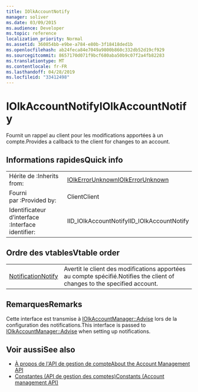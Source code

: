 ```yaml
---
title: IOlkAccountNotify
manager: soliver
ms.date: 03/09/2015
ms.audience: Developer
ms.topic: reference
localization_priority: Normal
ms.assetid: 360854bb-e9be-a784-e80b-3f18418ded1b
ms.openlocfilehash: ab24feca84e7049a9800b860c332db52d19cf929
ms.sourcegitcommit: 8657170d071f9bcf680aba50b9c07f2a4fb82283
ms.translationtype: MT
ms.contentlocale: fr-FR
ms.lasthandoff: 04/28/2019
ms.locfileid: "33412498"
---
```

# <a name="iolkaccountnotify"></a><span data-ttu-id="b75b5-102">IOlkAccountNotify</span><span class="sxs-lookup"><span data-stu-id="b75b5-102">IOlkAccountNotify</span></span>

<span data-ttu-id="b75b5-103">Fournit un rappel au client pour les modifications apportées à un compte.</span><span class="sxs-lookup"><span data-stu-id="b75b5-103">Provides a callback to the client for changes to an account.</span></span>
  
## <a name="quick-info"></a><span data-ttu-id="b75b5-104">Informations rapides</span><span class="sxs-lookup"><span data-stu-id="b75b5-104">Quick info</span></span>

|||
|:-----|:-----|
|<span data-ttu-id="b75b5-105">Hérite de :</span><span class="sxs-lookup"><span data-stu-id="b75b5-105">Inherits from:</span></span>  <br/> |[<span data-ttu-id="b75b5-106">IOlkErrorUnknown</span><span class="sxs-lookup"><span data-stu-id="b75b5-106">IOlkErrorUnknown</span></span>](iolkerrorunknown.md) <br/> |
|<span data-ttu-id="b75b5-107">Fourni par :</span><span class="sxs-lookup"><span data-stu-id="b75b5-107">Provided by:</span></span>  <br/> | <span data-ttu-id="b75b5-108">Client</span><span class="sxs-lookup"><span data-stu-id="b75b5-108">Client</span></span>  <br/> |
|<span data-ttu-id="b75b5-109">Identificateur d’interface :</span><span class="sxs-lookup"><span data-stu-id="b75b5-109">Interface identifier:</span></span>  <br/> |<span data-ttu-id="b75b5-110">IID_IOlkAccountNotify</span><span class="sxs-lookup"><span data-stu-id="b75b5-110">IID_IOlkAccountNotify</span></span>  <br/> |
   
## <a name="vtable-order"></a><span data-ttu-id="b75b5-111">Ordre des vtables</span><span class="sxs-lookup"><span data-stu-id="b75b5-111">Vtable order</span></span>

|||
|:-----|:-----|
|[<span data-ttu-id="b75b5-112">Notification</span><span class="sxs-lookup"><span data-stu-id="b75b5-112">Notify</span></span>](iolkaccountnotify-notify.md) <br/> |<span data-ttu-id="b75b5-113">Avertit le client des modifications apportées au compte spécifié.</span><span class="sxs-lookup"><span data-stu-id="b75b5-113">Notifies the client of changes to the specified account.</span></span>  <br/> |
   
## <a name="remarks"></a><span data-ttu-id="b75b5-114">Remarques</span><span class="sxs-lookup"><span data-stu-id="b75b5-114">Remarks</span></span>

<span data-ttu-id="b75b5-115">Cette interface est transmise à [IOlkAccountManager::Advise](iolkaccountmanager-advise.md) lors de la configuration des notifications.</span><span class="sxs-lookup"><span data-stu-id="b75b5-115">This interface is passed to [IOlkAccountManager::Advise](iolkaccountmanager-advise.md) when setting up notifications.</span></span> 
  
## <a name="see-also"></a><span data-ttu-id="b75b5-116">Voir aussi</span><span class="sxs-lookup"><span data-stu-id="b75b5-116">See also</span></span>

- [<span data-ttu-id="b75b5-117">À propos de l'API de gestion de compte</span><span class="sxs-lookup"><span data-stu-id="b75b5-117">About the Account Management API</span></span>](about-the-account-management-api.md) 
- [<span data-ttu-id="b75b5-118">Constantes (API de gestion des comptes)</span><span class="sxs-lookup"><span data-stu-id="b75b5-118">Constants (Account management API)</span></span>](constants-account-management-api.md)

